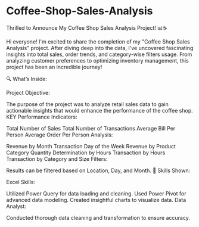 # Coffee-Shop-Sales-Analysis
Thrilled to Announce My Coffee Shop Sales Analysis Project! 📊☕

Hi everyone!
I'm excited to share the completion of my "Coffee Shop Sales Analysis" project. After diving deep into the data, I've uncovered fascinating insights into total sales, order trends, and category-wise filters usage. From analyzing customer preferences to optimizing inventory management, this project has been an incredible journey!

🔍 What’s Inside:

Project Objective:

The purpose of the project was to analyze retail sales data to gain actionable insights that would enhance the performance of the coffee shop.
KEY Performance Indicators:

Total Number of Sales
Total Number of Transactions
Average Bill Per Person
Average Order Per Person
Analysis:

Revenue by Month
Transaction Day of the Week
Revenue by Product Category
Quantity Determination by Hours
Transaction by Hours
Transaction by Category and Size
Filters:

Results can be filtered based on Location, Day, and Month.
🔧 Skills Shown:

Excel Skills:

Utilized Power Query for data loading and cleaning.
Used Power Pivot for advanced data modeling.
Created insightful charts to visualize data.
Data Analyst:

Conducted thorough data cleaning and transformation to ensure accuracy.
